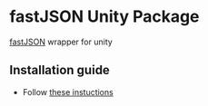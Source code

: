 # fastJSON Unity Package

[fastJSON](https://github.com/mgholam/fastJSON) wrapper for unity

## Installation guide

* Follow [these instuctions](https://docs.unity3d.com/Manual/upm-ui-giturl.html)


